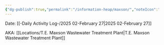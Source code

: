 ```yaml
---
{"dg-publish":true,"permalink":"/information-heap/maxson/","noteIcon":"","created":"2025-02-27T15:10:18.880-06:00"}
---
```


Date: [[-Daily Activity Log-/2025 02-February 27\|2025 02-February 27]]

AKA: [[Locations/T.E. Maxson Wastewater Treatment Plant\|T.E. Maxson Wastewater Treatment Plant]]